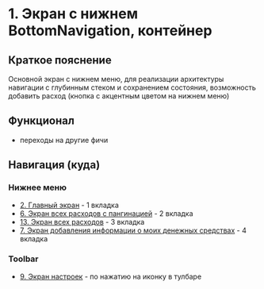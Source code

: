 # 1. Экран с нижнем BottomNavigation, контейнер

## Краткое пояснение

Основной экран с нижнем меню, для реализации архитектуры навигации с глубинным стеком и сохранением
состояния, возможность добавить расход (кнопка с акцентным цветом на нижнем меню)

## Функционал

- переходы на другие фичи

## Навигация (куда)

### Нижнее меню

- [2. Главный экран](screen_2_main.md) - 1 вкладка
- [6. Экран всех расходов с пангинацией](screen_6_all_spendings_list.md) - 2 вкладка
- [13. Экран всех расходов](screen_13_all_spendings.md) - 3 вкладка
- [7. Экран добавления информации о моих денежных средствах](screen_7_add_my_money.md) - 4 вкладка

### Toolbar

- [9. Экран настроек](screen_9_settings.md) - по нажатию на иконку в тулбаре